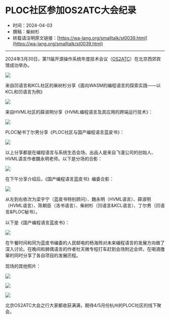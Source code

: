 # PLOC社区参加OS2ATC大会纪录

- 时间：2024-04-03
- 撰稿：柴树杉
- 转载请注明原文链接：[https://wa-lang.org/smalltalk/st0039.html](https://wa-lang.org/smalltalk/st0039.html)

---

2024年3月30日，第11届开源操作系统年度技术会议（[OS2ATC](https://mp.weixin.qq.com/s/AeamKW14p--C0xWM_lZwww)）在北京西郊宾馆成功举办。

![](/st0039-01.png)

来自凹语言和KCL社区的柴树杉分享《面向WASM的编程语言的探索实践——以KCL和凹语言为例》

![](/st0039-02.jpg)

来自HVML社区的薛淑明分享《HVML编程语言及其应用的跨端运行技术》：

![](/st0039-03.jpg)

PLOC秘书丁尔男分享《PLOC社区与国产编程语言蓝皮书》：

![](/st0039-04.jpg)

以上分享都是在编程语言与系统生态会场，出品人是来自飞漫公司的创始人、HVML语言作者魏永明老师。以下是分场的合影：

![](/st0039-05.jpg)

在下午分享介绍后，《国产编程语言蓝皮书》编委合影：

![](/st0039-06.jpg)

从左到右依次为梁宇宁（蓝皮书特别顾问）、魏永明（HVML语言）、薛淑明（HVML语言）、陈朝臣（洛书语言）、柴树杉（凹语言&KCL语言）、丁尔男（凹语言&PLOC秘书）。

以下是《国产编程语言蓝皮书》：

![](/st0039-07.jpg)

在午餐时间和同为蓝皮书编委的人民邮电的杨海玲对未来编程语言的发展方向做了深入讨论。在晚间和狮偶语言的作者杜天微专程打车赶到会场附近会师，在喝酒撸窜的同时分享了各自项目的发展历程。

现场的其他照片：

![](/st0039-08.jpg)

![](/st0039-09.jpg)

![](/st0039-10.jpg)

北京OS2ATC大会之行大家都收获满满，期待4/5月份杭州的PLOC社区的线下聚会。
